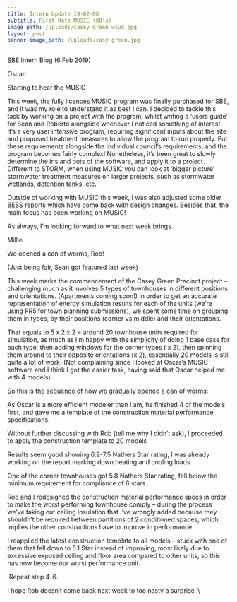 ```yaml
---
title: Intern Update 19-02-08
subtitle: First Rate MUSIC (80's)
image_path: /uploads/casey green wsud.jpg
layout: post
banner-image_path: /uploads/casy green.jpg
---
```


SBE Intern Blog (6 Feb 2019)

Oscar:

Starting to hear the MUSIC

This week, the fully licences MUSIC program was finally purchased for SBE, and it was my role to understand it as best I can. I decided to tackle this task by working on a project with the program, whilst writing a ‘users guide’ for Sean and Roberto alongside whenever I noticed something of interest. It’s a very user intensive program, requiring significant inputs about the site and proposed treatment measures to allow the program to run properly. Put these requirements alongside the individual council’s requirements, and the program becomes fairly complex! Nonetheless, it’s been great to slowly determine the ins and outs of the software, and apply it to a project. Different to STORM, when using MUSIC you can look at ‘bigger picture’ stormwater treatment measures on larger projects, such as stormwater wetlands, detention tanks, etc.

Outside of working with MUSIC this week, I was also adjusted some older BESS reports which have come back with design changes. Besides that, the main focus has been working on MUSIC!

As always, I’m looking forward to what next week brings.

Millie

We opened a can of worms, Rob!

(Just being fair, Sean got featured last week)

This week marks the commencement of the Casey Green Precinct project – challenging much as it involves 5 types of townhouses in different positions and orientations. (Apartments coming soon!) In order to get an accurate representation of energy simulation results for each of the units (we’re using FR5 for town planning submissions), we spent some time on grouping them in types, by their positions (corner vs middle) and their orientations.

That equals to 5 x 2 x 2 = around 20 townhouse units required for simulation, as much as I’m happy with the simplicity of doing 1 base case for each type, then adding windows for the corner types ( x 2), then spinning them around to their opposite orientations (x 2), essentially 20 models is still quite a lot of work. (Not complaining since I looked at Oscar’s MUSIC software and I think I got the easier task, having said that Oscar helped me with 4 models).

So this is the sequence of how we gradually opened a can of worms:

As Oscar is a more efficient modeler than I am, he finished 4 of the models first, and gave me a template of the construction material performance specifications.

Without further discussing with Rob (tell me why I didn’t ask), I proceeded to apply the construction template to 20 models

Results seem good showing 6.2-7.5 Nathers Star rating, I was already working on the report marking down heating and cooling loads

One of the corner townhouses got 5.8 Nathers Star rating, fell below the minimum requirement for compliance of 6 stars.

Rob and I redesigned the construction material performance specs in order to make the worst performing townhouse comply – during the process we’ve taking out ceiling insulation that I’ve wrongly added because they shouldn’t be required between partitions of 2 conditioned spaces, which implies the other constructions have to improve in performance.

I reapplied the latest construction template to all models – stuck with one of them that fell down to 5.1 Star instead of improving, most likely due to excessive exposed ceiling and floor area compared to other units, so this has now become our worst performance unit.

&nbsp;Repeat step 4-6.

I hope Rob doesn’t come back next week to too nasty a surprise :\\